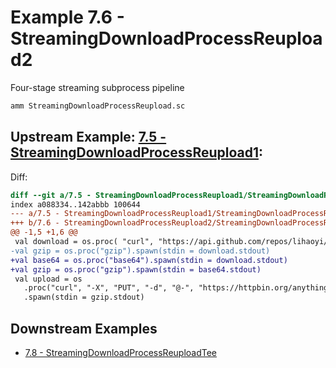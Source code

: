 # Example 7.6 - StreamingDownloadProcessReupload2
Four-stage streaming subprocess pipeline

```bash
amm StreamingDownloadProcessReupload.sc
```


## Upstream Example: [7.5 - StreamingDownloadProcessReupload1](https://github.com/handsonscala/handsonscala/tree/master/examples/7.5%20-%20StreamingDownloadProcessReupload1):
Diff:
```diff
diff --git a/7.5 - StreamingDownloadProcessReupload1/StreamingDownloadProcessReupload.sc b/7.6 - StreamingDownloadProcessReupload2/StreamingDownloadProcessReupload.sc
index a088334..142abbb 100644
--- a/7.5 - StreamingDownloadProcessReupload1/StreamingDownloadProcessReupload.sc	
+++ b/7.6 - StreamingDownloadProcessReupload2/StreamingDownloadProcessReupload.sc	
@@ -1,5 +1,6 @@
 val download = os.proc( "curl", "https://api.github.com/repos/lihaoyi/mill/releases").spawn()
-val gzip = os.proc("gzip").spawn(stdin = download.stdout)
+val base64 = os.proc("base64").spawn(stdin = download.stdout)
+val gzip = os.proc("gzip").spawn(stdin = base64.stdout)
 val upload = os
   .proc("curl", "-X", "PUT", "-d", "@-", "https://httpbin.org/anything")
   .spawn(stdin = gzip.stdout)
```
## Downstream Examples

- [7.8 - StreamingDownloadProcessReuploadTee](https://github.com/handsonscala/handsonscala/tree/master/examples/7.8%20-%20StreamingDownloadProcessReuploadTee)